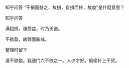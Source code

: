  
 知乎问答 “不損而益之，故損，自損而終，故益”是什麼意思？ 
 
 
 
 
 
 知乎问答 
 
 

 

 满招损，谦受益，时乃天道。

 不欲盈，故弊而新成。

 整理时留下 

 道不欲盈。我道门六不欲之一。人少才好。偷偷补上干货。 
